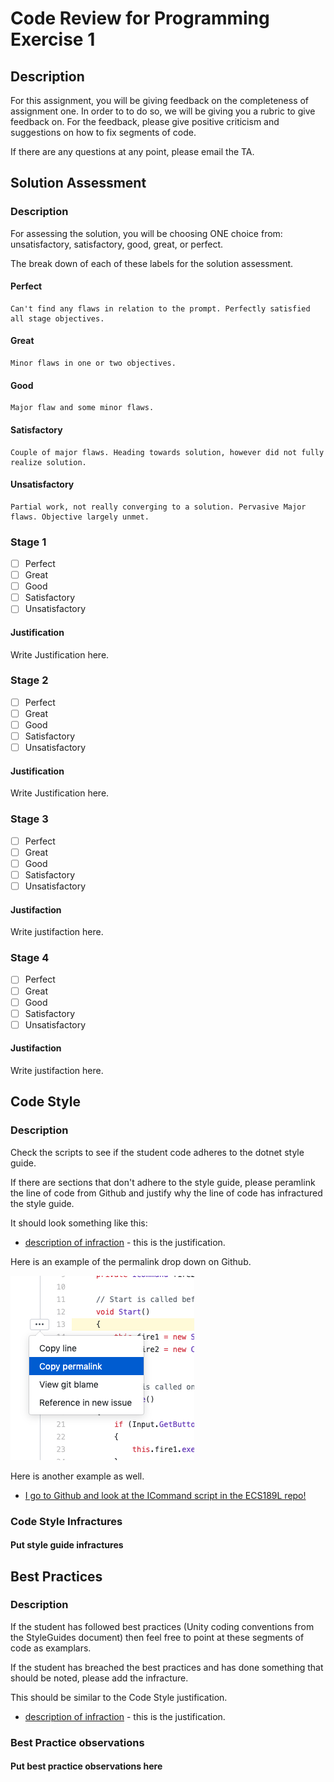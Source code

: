 # Code Review for Programming Exercise 1 #
## Description ##

For this assignment, you will be giving feedback on the completeness of assignment one. In order to to do so, we will be giving you a rubric to give feedback on. For the feedback, please give positive criticism and suggestions on how to fix segments of code.

If there are any questions at any point, please email the TA.   

## Solution Assessment ##

### Description ###

For assessing the solution, you will be choosing ONE choice from: unsatisfactory, satisfactory, good, great, or perfect.

The break down of each of these labels for the solution assessment.

#### Perfect #### 
    Can't find any flaws in relation to the prompt. Perfectly satisfied all stage objectives.

#### Great ####
    Minor flaws in one or two objectives. 

#### Good #####
    Major flaw and some minor flaws.

#### Satisfactory ####
    Couple of major flaws. Heading towards solution, however did not fully realize solution.

#### Unsatisfactory ####
    Partial work, not really converging to a solution. Pervasive Major flaws. Objective largely unmet.


### Stage 1 ###

- [ ] Perfect
- [ ] Great
- [ ] Good
- [ ] Satisfactory
- [ ] Unsatisfactory

#### Justification ##### 
Write Justification here.

### Stage 2 ###

- [ ] Perfect
- [ ] Great
- [ ] Good
- [ ] Satisfactory
- [ ] Unsatisfactory

#### Justification ##### 
Write Justification here.

### Stage 3 ###

- [ ] Perfect
- [ ] Great
- [ ] Good
- [ ] Satisfactory
- [ ] Unsatisfactory

#### Justifaction ##### 
Write justifaction here.

### Stage 4 ###

- [ ] Perfect
- [ ] Great
- [ ] Good
- [ ] Satisfactory
- [ ] Unsatisfactory

#### Justifaction ##### 
Write justifaction here.

## Code Style ##

### Description ###
Check the scripts to see if the student code adheres to the dotnet style guide.

If there are sections that don't adhere to the style guide, please peramlink the line of code from Github and justify why the line of code has infractured the style guide.

It should look something like this:

* [description of infraction](https://github.com/dr-jam/ECS189L) - this is the justification.

Here is an example of the permalink drop down on Github.

![Permalink option](./images/permalink_example.png)

Here is another example as well.

* [I go to Github and look at the ICommand script in the ECS189L repo!](https://github.com/dr-jam/ECS189L/blob/1618376092e85ffd63d3af9d9dcc1f2078df2170/Projects/CommandPatternExample/Assets/Scripts/ICommand.cs#L5)

### Code Style Infractures ###

#### Put style guide infractures ####

## Best Practices ##

### Description ###

If the student has followed best practices (Unity coding conventions from the StyleGuides document) then feel free to point at these segments of code as examplars. 

If the student has breached the best practices and has done something that should be noted, please add the infracture.


This should be similar to the Code Style justification.

* [description of infraction](https://github.com/dr-jam/ECS189L) - this is the justification.

### Best Practice observations ###

#### Put best practice observations here ####

